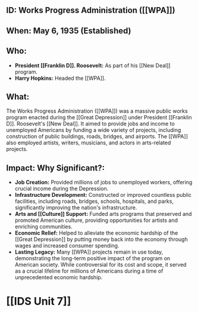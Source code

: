 ## ID: Works Progress Administration ([[WPA]])

## When: May 6, 1935 (Established)

## Who: 
* **President [[Franklin D]]. Roosevelt:** As part of his [[New Deal]] program.
* **Harry Hopkins:** Headed the [[WPA]].

## What: 

The Works Progress Administration ([[WPA]]) was a massive public works program enacted during the [[Great Depression]] under President [[Franklin D]]. Roosevelt's [[New Deal]]. It aimed to provide jobs and income to unemployed Americans by funding a wide variety of projects, including construction of public buildings, roads, bridges, and airports. The [[WPA]] also employed artists, writers, musicians, and actors in arts-related projects.

## Impact: Why Significant?: 
* **Job Creation:** Provided millions of jobs to unemployed workers, offering crucial income during the Depression.
* **Infrastructure Development:** Constructed or improved countless public facilities, including roads, bridges, schools, hospitals, and parks, significantly improving the nation's infrastructure.
* **Arts and [[Culture]] Support:** Funded arts programs that preserved and promoted American culture, providing opportunities for artists and enriching communities.
* **Economic Relief:** Helped to alleviate the economic hardship of the [[Great Depression]] by putting money back into the economy through wages and increased consumer spending.
* **Lasting Legacy:** Many [[WPA]] projects remain in use today, demonstrating the long-term positive impact of the program on American society. While controversial for its cost and scope, it served as a crucial lifeline for millions of Americans during a time of unprecedented economic hardship.

# [[IDS Unit 7]]